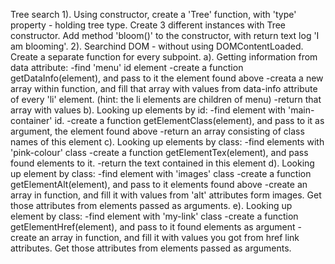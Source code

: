 Tree search
1). Using constructor, create a 'Tree' function, with 'type' property - holding tree type.
Create 3 different instances with Tree constructor.
Add method 'bloom()' to the constructor, with return text log 'I am blooming'.
2). Searchind DOM - without using DOMContentLoaded.
Create a separate function for every subpoint.
a). Getting information from data attribute:
-find 'menu' id element
-create a function getDataInfo(element), and pass to it the element found above
-creata a new array within function, and fill that array with values from data-info attribute of every 'li' element. (hint: the li elements are children of menu)
-return that array with values
b). Looking up elements by id:
-find element with 'main-container' id.
-create a function getElementClass(element), and pass to it as argument, the element found above
-return an array consisting of class names of this element
c). Looking up elements by class:
-find elements with 'pink-colour' class
-create a function getElementTex(element), and pass found elements to it.
-return the text contained in this element
d). Looking up element by class:
-find element with 'images' class
-create a function getElementAlt(element), and pass to it elements found above
-create an array in function, and fill it with values from 'alt' attributes form images. Get those attributes from elements passed as arguments.
e). Looking up element by class:
-find element with 'my-link' class
-create a function getElementHref(element), and pass to it found elements as argument
-create an array in function, and fill it with values you got from href link attributes. Get those attributes from elements passed as arguments.
